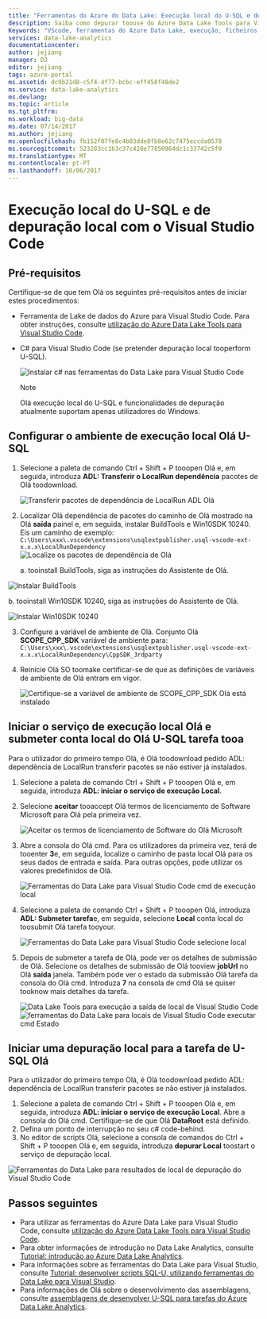 ```yaml
---
title: "Ferramentas do Azure do Data Lake: Execução local do U-SQL e depuração local com o Visual Studio Code | Microsoft Docs"
description: Saiba como depurar toouse do Azure Data Lake Tools para Visual Studio Code toolocal executada e local.
Keywords: "VScode, ferramentas do Azure Data Lake, execução, ficheiros de armazenamento de pré-visualização de depuração Local, depurar Local, Local carregar toostorage caminho"
services: data-lake-analytics
documentationcenter: 
author: jejiang
manager: DJ
editor: jejiang
tags: azure-portal
ms.assetid: dc9b21d8-c5f4-4f77-bcbc-eff458f48de2
ms.service: data-lake-analytics
ms.devlang: 
ms.topic: article
ms.tgt_pltfrm: 
ms.workload: big-data
ms.date: 07/14/2017
ms.author: jejiang
ms.openlocfilehash: fb152f07fe8c4b03dde8fb8e62c7475eccda0578
ms.sourcegitcommit: 523283cc1b3c37c428e77850964dc1c33742c5f0
ms.translationtype: MT
ms.contentlocale: pt-PT
ms.lasthandoff: 10/06/2017
---
```

# <a name="u-sql-local-run-and-local-debug-with-visual-studio-code"></a>Execução local do U-SQL e de depuração local com o Visual Studio Code

## <a name="prerequisites"></a>Pré-requisitos
Certifique-se de que tem Olá os seguintes pré-requisitos antes de iniciar estes procedimentos:
- Ferramenta de Lake de dados do Azure para Visual Studio Code. Para obter instruções, consulte [utilização do Azure Data Lake Tools para Visual Studio Code](data-lake-analytics-data-lake-tools-for-vscode.md).
- C# para Visual Studio Code (se pretender depuração local tooperform U-SQL).

   ![Instalar c# nas ferramentas do Data Lake para Visual Studio Code](./media/data-lake-analytics-data-lake-tools-for-vscode-local-run-and-debug/data-lake-tools-for-vscode-install-ms-vscodecsharp.png)
   
   > [!NOTE]
   > Olá execução local do U-SQL e funcionalidades de depuração atualmente suportam apenas utilizadores do Windows. 


## <a name="set-up-hello-u-sql-local-run-environment"></a>Configurar o ambiente de execução local Olá U-SQL

1. Selecione a paleta de comando Ctrl + Shift + P tooopen Olá e, em seguida, introduza **ADL: Transferir o LocalRun dependência** pacotes de Olá toodownload.  

   ![Transferir pacotes de dependência de LocalRun ADL Olá](./media/data-lake-analytics-data-lake-tools-for-vscode-local-run-and-debug/DownloadLocalRun.png)

2. Localizar Olá dependência de pacotes do caminho de Olá mostrado na Olá **saída** painel e, em seguida, instalar BuildTools e Win10SDK 10240. Eis um caminho de exemplo:  
`C:\Users\xxx\.vscode\extensions\usqlextpublisher.usql-vscode-ext-x.x.x\LocalRunDependency
`  
  ![Localize os pacotes de dependência de Olá](./media/data-lake-analytics-data-lake-tools-for-vscode-local-run-and-debug/LocateDependencyPath.png)

   a. tooinstall BuildTools, siga as instruções do Assistente de Olá.   

  ![Instalar BuildTools](./media/data-lake-analytics-data-lake-tools-for-vscode-local-run-and-debug/InstallBuildTools.png)

   b. tooinstall Win10SDK 10240, siga as instruções do Assistente de Olá.  

  ![Instalar Win10SDK 10240](./media/data-lake-analytics-data-lake-tools-for-vscode-local-run-and-debug/InstallWin10SDK.png)

3. Configure a variável de ambiente de Olá. Conjunto Olá **SCOPE_CPP_SDK** variável de ambiente para:  
`C:\Users\xxx\.vscode\extensions\usqlextpublisher.usql-vscode-ext-x.x.x\LocalRunDependency\CppSDK_3rdparty
`  
4. Reinicie Olá SO toomake certificar-se de que as definições de variáveis de ambiente de Olá entram em vigor.  

   ![Certifique-se a variável de ambiente de SCOPE_CPP_SDK Olá está instalado](./media/data-lake-analytics-data-lake-tools-for-vscode-local-run-and-debug/ConfigScopeCppSDk.png)

## <a name="start-hello-local-run-service-and-submit-hello-u-sql-job-tooa-local-account"></a>Iniciar o serviço de execução local Olá e submeter conta local do Olá U-SQL tarefa tooa 
Para o utilizador do primeiro tempo Olá, é Olá toodownload pedido ADL: dependência de LocalRun transferir pacotes se não estiver já instalados.
1. Selecione a paleta de comando Ctrl + Shift + P tooopen Olá e, em seguida, introduza **ADL: iniciar o serviço de execução Local**.
2. Selecione **aceitar** tooaccept Olá termos de licenciamento de Software Microsoft para Olá pela primeira vez. 

   ![Aceitar os termos de licenciamento de Software do Olá Microsoft](./media/data-lake-analytics-data-lake-tools-for-vscode-local-run-and-debug/AcceptEULA.png)   
3. Abre a consola do Olá cmd. Para os utilizadores da primeira vez, terá de tooenter **3**e, em seguida, localize o caminho de pasta local Olá para os seus dados de entrada e saída. Para outras opções, pode utilizar os valores predefinidos de Olá. 

   ![Ferramentas do Data Lake para Visual Studio Code cmd de execução local](./media/data-lake-analytics-data-lake-tools-for-vscode-local-run-and-debug/data-lake-tools-for-vscode-local-run-cmd.png)
4. Selecione a paleta de comando Ctrl + Shift + P tooopen Olá, introduza **ADL: Submeter tarefa**e, em seguida, selecione **Local** conta local do toosubmit Olá tarefa tooyour.

   ![Ferramentas do Data Lake para Visual Studio Code selecione local](./media/data-lake-analytics-data-lake-tools-for-vscode-local-run-and-debug/data-lake-tools-for-vscode-select-local.png)
5. Depois de submeter a tarefa de Olá, pode ver os detalhes de submissão de Olá. Selecione os detalhes de submissão de Olá tooview **jobUrl** no Olá **saída** janela. Também pode ver o estado da submissão Olá tarefa da consola do Olá cmd. Introduza **7** na consola de cmd Olá se quiser tooknow mais detalhes da tarefa.

   ![Data Lake Tools para execução a saída de local de Visual Studio Code](./media/data-lake-analytics-data-lake-tools-for-vscode-local-run-and-debug/data-lake-tools-for-vscode-local-run-result.png)
   ![ferramentas do Data Lake para locais de Visual Studio Code executar cmd Estado](./media/data-lake-analytics-data-lake-tools-for-vscode-local-run-and-debug/data-lake-tools-for-vscode-localrun-cmd-status.png) 


## <a name="start-a-local-debug-for-hello-u-sql-job"></a>Iniciar uma depuração local para a tarefa de U-SQL Olá  
Para o utilizador do primeiro tempo Olá, é Olá toodownload pedido ADL: dependência de LocalRun transferir pacotes se não estiver já instalados.
  
1. Selecione a paleta de comando Ctrl + Shift + P tooopen Olá e, em seguida, introduza **ADL: iniciar o serviço de execução Local**. Abre a consola do Olá cmd. Certifique-se de que Olá **DataRoot** está definido.
3. Defina um ponto de interrupção no seu c# code-behind.
4. No editor de scripts Olá, selecione a consola de comandos do Ctrl + Shift + P tooopen Olá e, em seguida, introduza **depurar Local** toostart o serviço de depuração local.

![Ferramentas do Data Lake para resultados de local de depuração do Visual Studio Code](./media/data-lake-analytics-data-lake-tools-for-vscode-local-run-and-debug/data-lake-tools-for-vscode-local-debug-result.png)


## <a name="next-steps"></a>Passos seguintes
- Para utilizar as ferramentas do Azure Data Lake para Visual Studio Code, consulte [utilização do Azure Data Lake Tools para Visual Studio Code](data-lake-analytics-data-lake-tools-for-vscode.md).
- Para obter informações de introdução no Data Lake Analytics, consulte [Tutorial: introdução ao Azure Data Lake Analytics](data-lake-analytics-get-started-portal.md).
- Para informações sobre as ferramentas do Data Lake para Visual Studio, consulte [Tutorial: desenvolver scripts SQL-U, utilizando ferramentas do Data Lake para Visual Studio](data-lake-analytics-data-lake-tools-get-started.md).
- Para informações de Olá sobre o desenvolvimento das assemblagens, consulte [assemblagens de desenvolver U-SQL para tarefas do Azure Data Lake Analytics](data-lake-analytics-u-sql-develop-assemblies.md).
